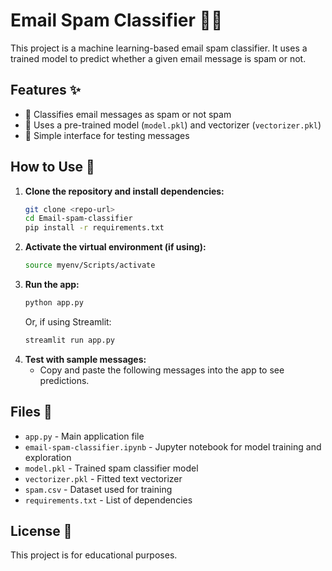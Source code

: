 # Email Spam Classifier 📧🤖

This project is a machine learning-based email spam classifier. It uses a trained model to predict whether a given email message is spam or not.

## Features ✨
- 🚫 Classifies email messages as spam or not spam
- 🤝 Uses a pre-trained model (`model.pkl`) and vectorizer (`vectorizer.pkl`)
- 🧪 Simple interface for testing messages




## How to Use 🚀
1. **Clone the repository and install dependencies:**
   ```bash
   git clone <repo-url>
   cd Email-spam-classifier
   pip install -r requirements.txt
   ```
2. **Activate the virtual environment (if using):**
   ```bash
   source myenv/Scripts/activate
   ```
3. **Run the app:**
   ```bash
   python app.py
   ```
   Or, if using Streamlit:
   ```bash
   streamlit run app.py
   ```
4. **Test with sample messages:**
   - Copy and paste the following messages into the app to see predictions.


## Files 📂
- `app.py` - Main application file
- `email-spam-classifier.ipynb` - Jupyter notebook for model training and exploration
- `model.pkl` - Trained spam classifier model
- `vectorizer.pkl` - Fitted text vectorizer
- `spam.csv` - Dataset used for training
- `requirements.txt` - List of dependencies

## License 📝
This project is for educational purposes.
